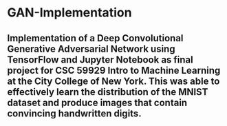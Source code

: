 # GAN-Implementation
## Implementation of a Deep Convolutional Generative Adversarial Network using TensorFlow and Jupyter Notebook as final project for CSC 59929 Intro to Machine Learning at the City College of New York. This was able to effectively learn the distribution of the MNIST dataset and produce images that contain convincing handwritten digits.
